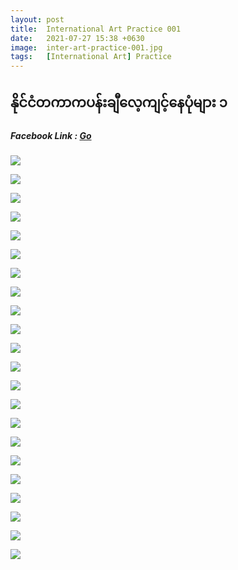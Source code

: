 ```yaml
---
layout: post
title:  International Art Practice 001
date:   2021-07-27 15:38 +0630
image:  inter-art-practice-001.jpg
tags:   [International Art] Practice 
---
```

## နိုင်ငံတကာကပန်းချီလေ့ကျင့်နေပုံများ ၁

##### Facebook Link : [Go](https://www.facebook.com/groups/243207936740930/posts/255155162212874/)

![]({{site.baseurl}}/img/inter-art-practice-001/01.jpg)

![]({{site.baseurl}}/img/inter-art-practice-001/02.jpg)

![]({{site.baseurl}}/img/inter-art-practice-001/03.jpg)

![]({{site.baseurl}}/img/inter-art-practice-001/04.jpg)

![]({{site.baseurl}}/img/inter-art-practice-001/05.jpg)

![]({{site.baseurl}}/img/inter-art-practice-001/06.jpg)

![]({{site.baseurl}}/img/inter-art-practice-001/07.jpg)

![]({{site.baseurl}}/img/inter-art-practice-001/08.jpg)

![]({{site.baseurl}}/img/inter-art-practice-001/09.jpg)

![]({{site.baseurl}}/img/inter-art-practice-001/10.jpg)

![]({{site.baseurl}}/img/inter-art-practice-001/11.jpg)

![]({{site.baseurl}}/img/inter-art-practice-001/12.jpg)

![]({{site.baseurl}}/img/inter-art-practice-001/13.jpg)

![]({{site.baseurl}}/img/inter-art-practice-001/14.jpg)

![]({{site.baseurl}}/img/inter-art-practice-001/15.jpg)

![]({{site.baseurl}}/img/inter-art-practice-001/16.jpg)

![]({{site.baseurl}}/img/inter-art-practice-001/17.jpg)

![]({{site.baseurl}}/img/inter-art-practice-001/18.jpg)

![]({{site.baseurl}}/img/inter-art-practice-001/19.jpg)

![]({{site.baseurl}}/img/inter-art-practice-001/20.jpg)

![]({{site.baseurl}}/img/inter-art-practice-001/21.jpg)

![]({{site.baseurl}}/img/inter-art-practice-001/22.jpg)
